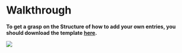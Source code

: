 # Walkthrough
**To get a grasp on the Structure of how to add your own entries, you should download the template [here](https://github.com/Oxyaine/RWBestiaryTemplate).**

<img src="../images/template/rename-sln.png" />